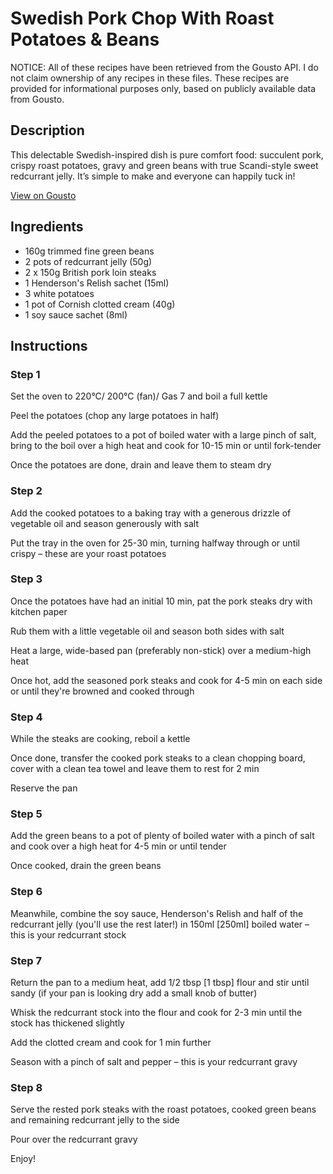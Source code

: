 # Swedish Pork Chop With Roast Potatoes & Beans

NOTICE: All of these recipes have been retrieved from the Gousto API. I do not claim ownership of any recipes in these files. These recipes are provided for informational purposes only, based on publicly available data from Gousto.

## Description

This delectable Swedish-inspired dish is pure comfort food: succulent pork, crispy roast potatoes, gravy and green beans with true Scandi-style sweet redcurrant jelly. It’s simple to make and everyone can happily tuck in!

[View on Gousto](https://www.gousto.co.uk/recipes/cookbook/swedish-pork-chop-with-roast-potatoes-beans)

## Ingredients

- 160g trimmed fine green beans
- 2 pots of redcurrant jelly (50g)
- 2 x 150g British pork loin steaks
- 1 Henderson's Relish sachet (15ml)
- 3 white potatoes
- 1 pot of Cornish clotted cream (40g)
- 1 soy sauce sachet (8ml)

## Instructions


### Step 1

Set the oven to 220°C/ 200°C (fan)/ Gas 7 and boil a full kettle

Peel the potatoes (chop any large potatoes in half)

Add the peeled potatoes to a pot of boiled water with a large pinch of salt, bring to the boil over a high heat and cook for 10-15 min or until fork-tender

Once the potatoes are done, drain and leave them to steam dry


### Step 2

Add the cooked potatoes to a baking tray with a generous drizzle of vegetable oil and season generously with salt

Put the tray in the oven for 25-30 min, turning halfway through or until crispy – these are your roast potatoes


### Step 3

Once the potatoes have had an initial 10 min, pat the pork steaks dry with kitchen paper

Rub them with a little vegetable oil and season both sides with salt

Heat a large, wide-based pan (preferably non-stick) over a medium-high heat

Once hot, add the seasoned pork steaks and cook for 4-5 min on each side or until they're browned and cooked through


### Step 4

While the steaks are cooking, reboil a kettle

Once done, transfer the cooked pork steaks to a clean chopping board, cover with a clean tea towel and leave them to rest for 2 min

Reserve the pan


### Step 5

Add the green beans to a pot of plenty of boiled water with a pinch of salt and cook over a high heat for 4-5 min or until tender

Once cooked, drain the green beans


### Step 6

Meanwhile, combine the soy sauce, Henderson's Relish and half of the redcurrant jelly (you'll use the rest later!) in 150ml <span class="text-danger">[250ml]</span> boiled water – this is your redcurrant stock


### Step 7

Return the pan to a medium heat, add 1/2 tbsp <span class="text-danger">[1 tbsp]</span> flour and stir until sandy (if your pan is looking dry add a small knob of butter)

Whisk the redcurrant stock into the flour and cook for 2-3 min until the stock has thickened slightly

Add the clotted cream and cook for 1 min further

Season with a pinch of salt and pepper – this is your redcurrant gravy

### Step 8

Serve the rested pork steaks with the roast potatoes, cooked green beans and remaining redcurrant jelly to the side

Pour over the redcurrant gravy

Enjoy!


